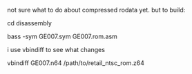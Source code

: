 not sure what to do about compressed rodata yet. but to build:


cd disassembly 


bass -sym GE007.sym GE007.rom.asm 



i use vbindiff to see what changes 


vbindiff GE007.n64 /path/to/retail_ntsc_rom.z64
